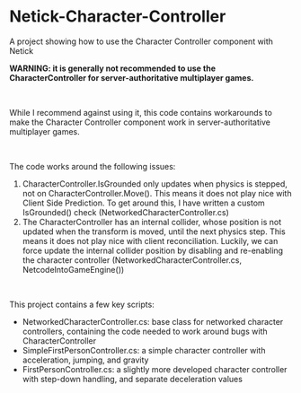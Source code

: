 # Netick-Character-Controller
 A project showing how to use the Character Controller component with Netick


**WARNING: it is generally not recommended to use the CharacterController for server-authoritative multiplayer games.**

&nbsp;

While I recommend against using it, this code contains workarounds to make the Character Controller component work in server-authoritative multiplayer games.

&nbsp;

The code works around the following issues:
1) CharacterController.IsGrounded only updates when physics is stepped, not on CharacterController.Move(). This means it does not play nice with Client Side Prediction. To get around this, I have written a custom IsGrounded() check (NetworkedCharacterController.cs)
2) The CharacterController has an internal collider, whose position is not updated when the transform is moved, until the next physics step. This means it does not play nice with client reconciliation. Luckily, we can force update the internal collider position by disabling and re-enabling the character controller (NetworkedCharacterController.cs, NetcodeIntoGameEngine())

&nbsp;

This project contains a few key scripts:
- NetworkedCharacterController.cs: base class for networked character controllers, containing the code needed to work around bugs with CharacterController
- SimpleFirstPersonController.cs: a simple character controller with acceleration, jumping, and gravity
- FirstPersonController.cs: a slightly more developed character controller with step-down handling, and separate deceleration values
